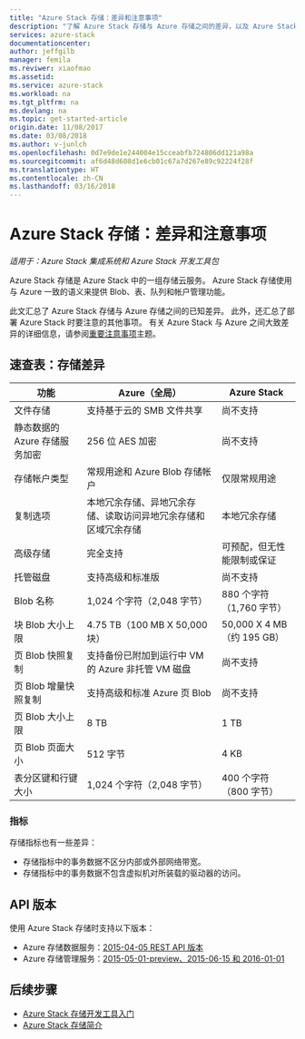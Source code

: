 ```yaml
---
title: "Azure Stack 存储：差异和注意事项"
description: "了解 Azure Stack 存储与 Azure 存储之间的差异，以及 Azure Stack 部署注意事项。"
services: azure-stack
documentationcenter: 
author: jeffgilb
manager: femila
ms.reviwer: xiaofmao
ms.assetid: 
ms.service: azure-stack
ms.workload: na
ms.tgt_pltfrm: na
ms.devlang: na
ms.topic: get-started-article
origin.date: 11/08/2017
ms.date: 03/08/2018
ms.author: v-junlch
ms.openlocfilehash: 0d7e9de1e244004e15cceabfb724806dd121a98a
ms.sourcegitcommit: af6d48d608d1e6cb01c67a7d267e89c92224f28f
ms.translationtype: HT
ms.contentlocale: zh-CN
ms.lasthandoff: 03/16/2018
---
```

# <a name="azure-stack-storage-differences-and-considerations"></a>Azure Stack 存储：差异和注意事项

*适用于：Azure Stack 集成系统和 Azure Stack 开发工具包*

Azure Stack 存储是 Azure Stack 中的一组存储云服务。 Azure Stack 存储使用与 Azure 一致的语义来提供 Blob、表、队列和帐户管理功能。

此文汇总了 Azure Stack 存储与 Azure 存储之间的已知差异。 此外，还汇总了部署 Azure Stack 时要注意的其他事项。 有关 Azure Stack 与 Azure 之间大致差异的详细信息，请参阅[重要注意事项](azure-stack-considerations.md)主题。

## <a name="cheat-sheet-storage-differences"></a>速查表：存储差异

| 功能 | Azure（全局） | Azure Stack |
| --- | --- | --- |
|文件存储|支持基于云的 SMB 文件共享|尚不支持
|静态数据的 Azure 存储服务加密|256 位 AES 加密|尚不支持
|存储帐户类型|常规用途和 Azure Blob 存储帐户|仅限常规用途
|复制选项|本地冗余存储、异地冗余存储、读取访问异地冗余存储和区域冗余存储|本地冗余存储
|高级存储|完全支持|可预配，但无性能限制或保证
|托管磁盘|支持高级和标准版|尚不支持
|Blob 名称|1,024 个字符（2,048 字节）|880 个字符（1,760 字节）
|块 Blob 大小上限|4.75 TB（100 MB X 50,000 块）|50,000 X 4 MB（约 195 GB）
|页 Blob 快照复制|支持备份已附加到运行中 VM 的 Azure 非托管 VM 磁盘|尚不支持
|页 Blob 增量快照复制|支持高级和标准 Azure 页 Blob|尚不支持
|页 Blob 大小上限|8 TB|1 TB
|页 Blob 页面大小|512 字节|4 KB
|表分区键和行键大小|1,024 个字符（2,048 字节）|400 个字符（800 字节）

### <a name="metrics"></a>指标
存储指标也有一些差异：
- 存储指标中的事务数据不区分内部或外部网络带宽。
- 存储指标中的事务数据不包含虚拟机对所装载的驱动器的访问。

## <a name="api-version"></a>API 版本
使用 Azure Stack 存储时支持以下版本：

- Azure 存储数据服务：[2015-04-05 REST API 版本](https://docs.microsoft.com/rest/api/storageservices/Version-2015-04-05?redirectedfrom=MSDN)
- Azure 存储管理服务：[2015-05-01-preview、2015-06-15 和 2016-01-01](https://docs.microsoft.com/rest/api/storagerp/?redirectedfrom=MSDN) 

## <a name="next-steps"></a>后续步骤

- [Azure Stack 存储开发工具入门](azure-stack-storage-dev.md)
- [Azure Stack 存储简介](azure-stack-storage-overview.md)


